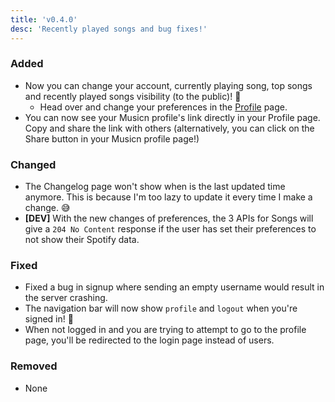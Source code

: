 ```yaml
---
title: 'v0.4.0'
desc: 'Recently played songs and bug fixes!'
---
```


### Added

- Now you can change your account, currently playing song, top songs and recently played songs visibility (to the public)! 🎉
  - Head over and change your preferences in the [Profile](/profile) page.
- You can now see your Musicn profile's link directly in your Profile page. Copy and share the link with others (alternatively, you can click on the Share button in your Musicn profile page!)

### Changed

- The Changelog page won't show when is the last updated time anymore. This is because I'm too lazy to update it every time I make a change. 😅
- **[DEV]** With the new changes of preferences, the 3 APIs for Songs will give a `204 No Content` response if the user has set their preferences to not show their Spotify data.

### Fixed

- Fixed a bug in signup where sending an empty username would result in the server crashing.
- The navigation bar will now show `profile` and `logout` when you're signed in! 🎉
- When not logged in and you are trying to attempt to go to the profile page, you'll be redirected to the login page instead of users.

### Removed

- None
